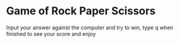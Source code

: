 <h1>Game of Rock Paper Scissors</h1>

<p>Input your answer against the computer and try to win, type q when finished to see your score and enjoy</p>
